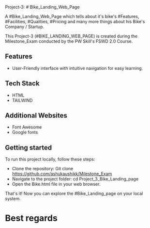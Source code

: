 Project-3: # Bike_Landing_Web_Page

A #Bike_Landing_Web_Page which tells about it's bike's #Features, #Facilities, #Qualities, #Pricing and many more things about his Bike's Company / Startup.

This Project-3 (#BIKE_LANDING_WEB_PAGE) is created during the Milestone_Exam conducted by the PW Skill's FSWD 2.0 Course.

## Features

- User-Friendly interface with intuitive navigation for easy learning.

## Tech Stack

- HTML
- TAILWIND

## Additional Websites

- Font Awesome
- Google fonts

## Getting started

To run this project locally, follow these steps:

- Clone the repository: Git clone https://github.com/ashukaushikk/Milestone_Exam
- Navigate to the project folder: cd Project_3_Bike_Landing_page
- Open the Bike.html file in your web browser.

That's it! Now you can explore the #Bike_Landing_page on your local system.

# Best regards